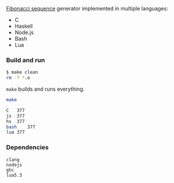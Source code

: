 [Fibonacci sequence](https://en.wikipedia.org/wiki/Fibonacci_number) generator
implemented in multiple languages:
- C
- Haskell
- Node.js
- Bash
- Lua

### Build and run
```bash
$ make clean
rm -f *.o
```

```make``` builds and runs everything.
```bash
make

C	377
js	377
hs	377
bash	377
lua	377
```

### Dependencies
```
clang
nodejs
ghc
lua5.3
```
